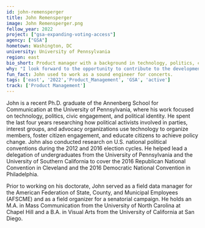 ```yaml
---
id: john-remensperger
title: John Remensperger
image: John Remensperger.png
fellow_year: 2022
project: ["gsa-expanding-voting-access"]
agency: ["GSA"]
hometown: Washington, DC
university: University of Pennsylvania
region: east
bio_short: Product manager with a background in technology, politics, civic engagement, and political identity
why: "I look forward to the opportunity to contribute to the development of systems that improve citizens' lives and bolster their relationship with government agencies."
fun_fact: John used to work as a sound engineer for concerts.
tags: ['east', '2022','Product_Management', 'GSA', 'active']
track: ['Product Management']
---
```


John is a recent Ph.D. graduate of the Annenberg School for Communication at the University of Pennsylvania, where his work focused on technology, politics, civic engagement, and political identity. He spent the last four years researching how political activists involved in parties, interest groups, and advocacy organizations use technology to organize members, foster citizen engagement, and educate citizens to achieve policy change. John also conducted research on U.S. national political conventions during the 2012 and 2016 election cycles. He helped lead a delegation of undergraduates from the University of Pennsylvania and the University of Southern California to cover the 2016 Republican National Convention in Cleveland and the 2016 Democratic National Convention in Philadelphia. 

Prior to working on his doctorate, John served as a field data manager for the American Federation of State, County, and Municipal Employees (AFSCME) and as a field organizer for a senatorial campaign. He holds an M.A. in Mass Communication from the University of North Carolina at Chapel Hill and a B.A. in Visual Arts from the University of California at San Diego. 